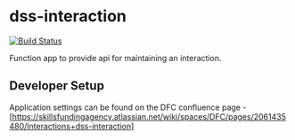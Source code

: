 # dss-interaction

[![Build Status](https://sfa-gov-uk.visualstudio.com/CDS%202.0/_apis/build/status/Yaml/dss-interaction?repoName=SkillsFundingAgency%2Fdss-interaction&branchName=master)](https://sfa-gov-uk.visualstudio.com/CDS%202.0/_build/latest?definitionId=1464&repoName=SkillsFundingAgency%2Fdss-interaction&branchName=master)

Function app to provide api for maintaining an interaction.

## Developer Setup

Application settings can be found on the DFC confluence page - [https://skillsfundingagency.atlassian.net/wiki/spaces/DFC/pages/2061435480/Interactions+dss-interaction]
